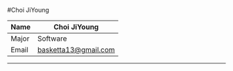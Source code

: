 #Choi JiYoung

Name | Choi JiYoung
------------ | -------------
Major| Software
Email | basketta13@gmail.com

***
